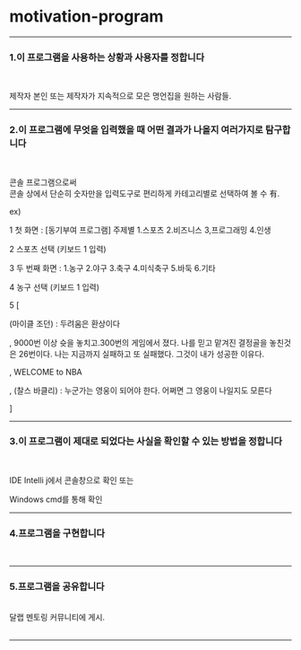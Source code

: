 # motivation-program

--------------------------------------------------------


<h3>1.이 프로그램을 사용하는 상황과 사용자를 정합니다</h3> <br>

제작자 본인 또는 제작자가 지속적으로 모은 명언집을 원하는 사람들. <br>
    
-------------------------------------------------------------------


<h3>2.이 프로그램에 무엇을 입력했을 때 어떤 결과가 나올지 여러가지로 탐구합니다</h3> <br>

콘솔 프로그램으로써 <br>
콘솔 상에서 단순히 숫자만을 입력도구로 편리하게 카테고리별로 선택하여 볼 수 有. <br>

ex)

1 첫 화면 : [동기부여 프로그램] 주제별 1.스포츠  2.비즈니스  3,프로그래밍  4.인생  <br>

2 스포츠 선택 (키보드 1 입력) <br>

3 두 번째 화면 : 1.농구  2.야구  3.축구  4.미식축구  5.바둑  6.기타 <br>

4 농구 선택 (키보드 1 입력) <br>

5 [

(마이클 조던) : 두려움은 환상이다 

, 9000번 이상 슛을 놓치고.300번의 게임에서 졌다.
 나를 믿고 맡겨진 결정골을 놓친것은 26번이다.
 나는 지금까지 실패하고 또 실패했다.
 그것이 내가 성공한 이유다.

, WELCOME to NBA 


, (찰스 바클리) : 누군가는 영웅이 되어야 한다. 어쩌면 그 영웅이 나일지도 모른다 

]


-----------------------------------------------------------------------

<h3>3.이 프로그램이 제대로 되었다는 사실을 확인할 수 있는 방법을 정합니다</h3> <br>

IDE Intelli j에서 콘솔창으로 확인 또는 <br>

Windows cmd를 통해 확인 <br>

-------------------------------------------------------------------------

<h3>4.프로그램을 구현합니다</h1> <br>


--------------------------------------------------------------------------

<h3>5.프로그램을 공유합니다</h1> <br>
달랩 멘토링 커뮤니티에 게시. <br>
<br>

-----------------------------------------------------------------------------
